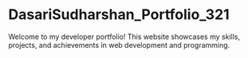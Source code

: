 # DasariSudharshan_Portfolio_321
Welcome to my developer portfolio! This website showcases my skills, projects, and achievements in web development and programming.
